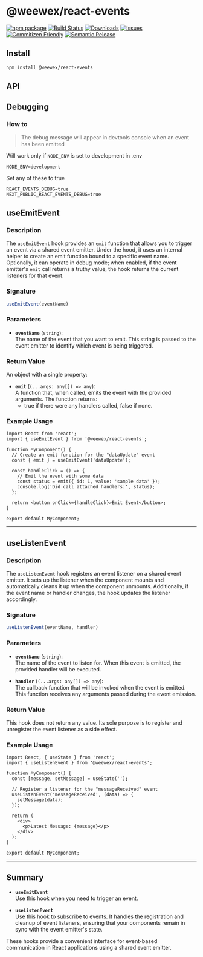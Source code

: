 # @weewex/react-events

[![npm package][npm-img]][npm-url]
[![Build Status][build-img]][build-url]
[![Downloads][downloads-img]][downloads-url]
[![Issues][issues-img]][issues-url]
[![Commitizen Friendly][commitizen-img]][commitizen-url]
[![Semantic Release][semantic-release-img]][semantic-release-url]

## Install

```bash
npm install @weewex/react-events
```

## API

## Debugging

### How to

> The debug message will appear in devtools console when an event has been emitted

Will work only if `NODE_ENV` is set to development in .env

```dotenv
NODE_ENV=development
```

Set any of these to true

```dotenv
REACT_EVENTS_DEBUG=true
NEXT_PUBLIC_REACT_EVENTS_DEBUG=true
```

## useEmitEvent

### Description
The `useEmitEvent` hook provides an `emit` function that allows you to trigger an event via a shared event emitter. Under the hood, it uses an internal helper to create an emit function bound to a specific event name. Optionally, it can operate in debug mode; when enabled, if the event emitter's `emit` call returns a truthy value, the hook returns the current listeners for that event.

### Signature
```ts
useEmitEvent(eventName)
```

### Parameters

- **`eventName`** (`string`):  
  The name of the event that you want to emit. This string is passed to the event emitter to identify which event is being triggered.

### Return Value
An object with a single property:
- **`emit`** (`(...args: any[]) => any`):  
  A function that, when called, emits the event with the provided arguments. The function returns:
    - true if there were any handlers called, false if none.

### Example Usage

```tsx
import React from 'react';
import { useEmitEvent } from '@weewex/react-events';

function MyComponent() {
  // Create an emit function for the "dataUpdate" event
  const { emit } = useEmitEvent('dataUpdate');

  const handleClick = () => {
    // Emit the event with some data
    const status = emit({ id: 1, value: 'sample data' });
    console.log('Did call attached handlers:', status);
  };

  return <button onClick={handleClick}>Emit Event</button>;
}

export default MyComponent;
```

---

## useListenEvent

### Description
The `useListenEvent` hook registers an event listener on a shared event emitter. It sets up the listener when the component mounts and automatically cleans it up when the component unmounts. Additionally, if the event name or handler changes, the hook updates the listener accordingly.

### Signature
```ts
useListenEvent(eventName, handler)
```

### Parameters

- **`eventName`** (`string`):  
  The name of the event to listen for. When this event is emitted, the provided handler will be executed.

- **`handler`** (`(...args: any[]) => any`):  
  The callback function that will be invoked when the event is emitted. This function receives any arguments passed during the event emission.

### Return Value
This hook does not return any value. Its sole purpose is to register and unregister the event listener as a side effect.

### Example Usage

```tsx
import React, { useState } from 'react';
import { useListenEvent } from '@weewex/react-events';

function MyComponent() {
  const [message, setMessage] = useState('');

  // Register a listener for the "messageReceived" event
  useListenEvent('messageReceived', (data) => {
    setMessage(data);
  });

  return (
    <div>
      <p>Latest Message: {message}</p>
    </div>
  );
}

export default MyComponent;
```

---

## Summary

- **`useEmitEvent`**  
  Use this hook when you need to trigger an event.

- **`useListenEvent`**  
  Use this hook to subscribe to events. It handles the registration and cleanup of event listeners, ensuring that your components remain in sync with the event emitter's state.

These hooks provide a convenient interface for event-based communication in React applications using a shared event emitter.



[build-img]:https://github.com/weewex/react-events/actions/workflows/release.yml/badge.svg
[build-url]:https://github.com/weewex/react-events/actions/workflows/release.yml
[downloads-img]:https://img.shields.io/npm/dt/@weewex/react-events
[downloads-url]:https://www.npmtrends.com/@weewex/react-events
[npm-img]:https://img.shields.io/npm/v/@weewex/react-events
[npm-url]:https://www.npmjs.com/package/@weewex/react-events
[issues-img]:https://img.shields.io/github/issues/weewex/react-events
[issues-url]:https://github.com/weewex/react-events/issues
[semantic-release-img]:https://img.shields.io/badge/%20%20%F0%9F%93%A6%F0%9F%9A%80-semantic--release-e10079.svg
[semantic-release-url]:https://github.com/semantic-release/semantic-release
[commitizen-img]:https://img.shields.io/badge/commitizen-friendly-brightgreen.svg
[commitizen-url]:http://commitizen.github.io/cz-cli/
